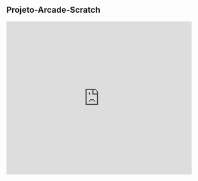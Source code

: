 ## Projeto-Arcade-Scratch

<iframe src="https://scratch.mit.edu/projects/643471070/embed" allowtransparency="true" width="485" height="402" frameborder="0" scrolling="no" allowfullscreen></iframe>
